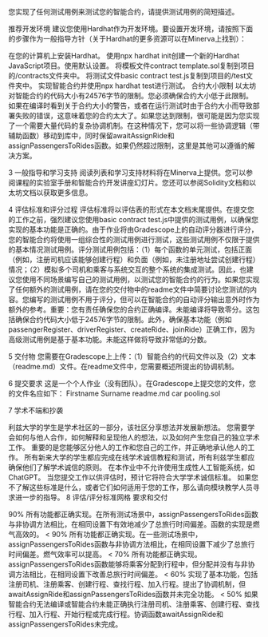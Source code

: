 
您实现了任何测试用例来测试您的智能合约，请提供测试用例的简短描述。

推荐开发环境
建议您使用Hardhat作为开发环境。要设置开发环境，请按照下面的步骤作为一般指导方针（关于Hardhat的更多资源可以在Minerva上找到）：

在您的计算机上安装Hardhat。
使用npx hardhat init创建一个新的Hardhat JavaScript项目。使用默认设置。
将模板文件contract template.sol复制到项目的/contracts文件夹中。
将测试文件basic contract test.js复制到项目的/test文件夹中。
实现智能合约并使用npx hardhat test进行测试。
合约大小限制
以太坊对智能合约的代码大小有24576字节的限制。您必须确保合约大小低于此限制。如果在编译时看到关于合约大小的警告，或者在运行测试时由于合约大小而导致部署失败的错误，这意味着您的合约太大了。如果您达到限制，很可能是因为您实现了一个需要大量代码的复杂协调机制。在这种情况下，您可以将一些协调逻辑（带辅助函数）移动到库中，同时保留awaitAssignRide和assignPassengersToRides函数。如果仍然超过限制，这里是其他可以遵循的解决方案。

3 一般指导和学习支持
阅读列表和学习支持材料将在Minerva上提供。您可以参阅课程的实验室手册和智能合约开发讲座幻灯片。您还可以参阅Solidity文档和以太坊文档以获取更多信息。

4 评估标准和评分过程
评估标准将以评估表的形式在本文档末尾提供。在提交您的工作之前，强烈建议您使用basic contract test.js中提供的测试用例，以确保您实现的基本功能是正确的。由于作业将由Gradescope上的自动评分器进行评分，您的智能合约将使用一组综合性的测试用例进行测试，这些测试用例不仅限于提供的基本情况测试用例。评分测试用例包括：（1）每个函数的单元测试，包括正面（例如，注册司机应该能够创建行程）和负面（例如，未注册地址尝试创建行程）情况；（2）模拟多个司机和乘客与系统交互的整个系统的集成测试。因此，也建议您使用不同场景编写自己的测试用例，以测试您的智能合约的行为。如果您实现了任何额外的测试用例，请在您的交付物中的readme文件中简要讨论您测试的内容。您编写的测试用例不用于评分，但可以在智能合约的自动评分输出意外时作为额外的参考。重要：您有责任确保您的合约正确编译。未能编译将导致零分。这包括确保合约代码大小低于24576字节的限制。此外，确保基本功能（例如passengerRegister、driverRegister、createRide、joinRide）正确工作，因为高级测试用例是基于基本功能。未能这样做将导致非常低的分数。

5 交付物
您需要在Gradescope上上传：（1）智能合约的代码文件以及（2）文本（readme.md）文件。在readme文件中，您需要概述所提出的协调机制。

6 提交要求
这是一个个人作业（没有团队）。在Gradescope上提交您的文件，您的文件名应如下：
Firstname Surname readme.md car pooling.sol

7 学术不端和抄袭

利兹大学的学生是学术社区的一部分，该社区分享想法并发展新想法。
您需要学会如何与他人合作，如何解释和呈现他人的想法，以及如何产生您自己的独立学术工作。
重要的是您能够区分他人的工作和您自己的工作，并正确地承认他人的工作。
所有新来大学的学生都应完成在线学术诚信教程和测试，所有利兹学生都应确保他们了解学术诚信的原则。
在本作业中不允许使用生成性人工智能系统，如ChatGPT。
当您提交工作以供评估时，预计它将符合大学学术诚信标准。
如果您不了解这些标准是什么，或者它们如何适用于您的工作，那么请向模块教学人员寻求进一步的指导。
8 评估/评分标准网格
要求和交付

90% 所有功能都正确实现。在所有测试场景中，assignPassengersToRides函数与非协调方法相比，在相同设置下有效地减少了总旅行时间偏差。函数的实现是燃气高效的。
< 90% 所有功能都正确实现。在一些测试场景中，assignPassengersToRides函数与非协调方法相比，在相同设置下减少了总旅行时间偏差。燃气效率可以提高。
< 70% 所有功能都正确实现。assignPassengersToRides函数能够将乘客分配到行程中，但分配并没有与非协调方法相比，在相同设置下改善总旅行时间偏差。
< 60% 实现了基本功能，包括注册司机、注册乘客、创建行程、查找行程、加入行程。提出了协调机制，但awaitAssignRide和assignPassengersToRides函数并未完全功能。
< 50% 如果智能合约无法编译或智能合约未能正确执行注册司机、注册乘客、创建行程、查找行程、加入行程、开始行程或完成行程。协调函数awaitAssignRide和assignPassengersToRides未完成。